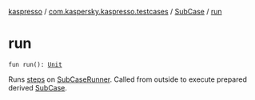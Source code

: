 [kaspresso](../../index.md) / [com.kaspersky.kaspresso.testcases](../index.md) / [SubCase](index.md) / [run](./run.md)

# run

`fun run(): `[`Unit`](https://kotlinlang.org/api/latest/jvm/stdlib/kotlin/-unit/index.html)

Runs [steps](steps.md) on [SubCaseRunner](../../com.kaspersky.kaspresso.testcases.runners/-sub-case-runner/index.md). Called from outside to execute prepared derived [SubCase](index.md).


